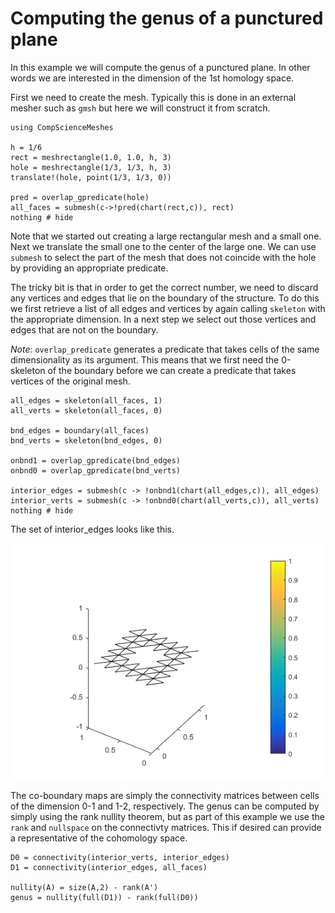 # Computing the genus of a punctured plane

In this example we will compute the genus of a punctured plane. In other words we are interested
in the dimension of the 1st homology space.

First we need to create the mesh. Typically this is done in an external mesher such as `gmsh`
but here we will construct it from scratch.

```@example ex1
using CompScienceMeshes

h = 1/6
rect = meshrectangle(1.0, 1.0, h, 3)
hole = meshrectangle(1/3, 1/3, h, 3)
translate!(hole, point(1/3, 1/3, 0))

pred = overlap_gpredicate(hole)
all_faces = submesh(c->!pred(chart(rect,c)), rect)
nothing # hide
```

Note that we started out creating a large rectangular mesh and a small one. Next we translate
the small one to the center of the large one. We can use `submesh` to select the part of the
mesh that does not coincide with the hole by providing an appropriate predicate.

The tricky bit is that in order to get the correct number, we need to discard any vertices
and edges that lie on the boundary of the structure. To do this we first retrieve a list of
all edges and vertices by again calling `skeleton` with the appropriate dimension. In a next
step we select out those vertices and edges that are not on the boundary.

*Note*: `overlap_predicate` generates a predicate that takes cells of the same dimensionality
as its argument. This means that we first need the 0-skeleton of the boundary before we can
create a predicate that takes vertices of the original mesh.

```@example ex1
all_edges = skeleton(all_faces, 1)
all_verts = skeleton(all_faces, 0)

bnd_edges = boundary(all_faces)
bnd_verts = skeleton(bnd_edges, 0)

onbnd1 = overlap_gpredicate(bnd_edges)
onbnd0 = overlap_gpredicate(bnd_verts)

interior_edges = submesh(c -> !onbnd1(chart(all_edges,c)), all_edges)
interior_verts = submesh(c -> !onbnd0(chart(all_verts,c)), all_verts)
nothing # hide
```

The set of interior_edges looks like this.

![](assets/edges.png)

The co-boundary maps are simply the connectivity matrices between cells of the dimension 0-1
and 1-2, respectively. The genus can be computed by simply using the rank nullity theorem, but
as part of this example we use the `rank` and `nullspace` on the connectivty matrices. This if
desired can provide a representative of the cohomology space.

```@example ex1
D0 = connectivity(interior_verts, interior_edges)
D1 = connectivity(interior_edges, all_faces)

nullity(A) = size(A,2) - rank(A')
genus = nullity(full(D1)) - rank(full(D0))
```
